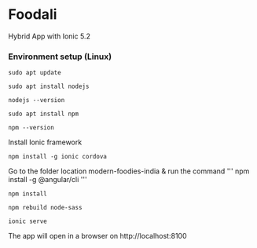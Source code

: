 # Foodali 
Hybrid App with Ionic 5.2

### Environment setup (Linux)
```
sudo apt update
```
```
sudo apt install nodejs
```
```
nodejs --version
```
```
sudo apt install npm
```
```
npm --version
```
Install Ionic framework
```
npm install -g ionic cordova
```

Go to the folder location modern-foodies-india & run the command
'''
npm install -g @angular/cli
'''
```
npm install
```
```
npm rebuild node-sass
```
```
ionic serve
```
The app will open in a browser on http://localhost:8100




